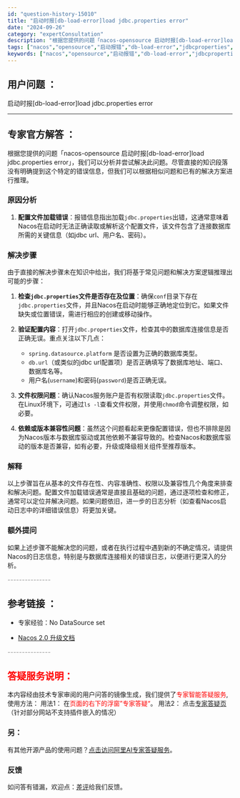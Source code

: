```yaml
---
id: "question-history-15010"
title: "启动时报[db-load-error]load jdbc.properties error"
date: "2024-09-26"
category: "expertConsultation"
description: "根据您提供的问题「nacos-opensource 启动时报[db-load-error]load jdbc.properties error」，我们可以分析并尝试解决此问题。尽管直接的知识段落没有明确提到这个特定的错误信息，但我们可以根据相似问题和已有的解决方案进行推理。### 原因分析1. **"
tags: ["nacos","opensource","启动报错","db-load-error","jdbcproperties","错误"]
keywords: ["nacos","opensource","启动报错","db-load-error","jdbcproperties","错误"]
---
```


## 用户问题 ： 
 启动时报[db-load-error]load jdbc.properties error  

---------------
## 专家官方解答 ：

根据您提供的问题「nacos-opensource 启动时报[db-load-error]load jdbc.properties error」，我们可以分析并尝试解决此问题。尽管直接的知识段落没有明确提到这个特定的错误信息，但我们可以根据相似问题和已有的解决方案进行推理。

### 原因分析
1. **配置文件加载错误**：报错信息指出加载`jdbc.properties`出错，这通常意味着Nacos在启动时无法正确读取或解析这个配置文件，该文件包含了连接数据库所需的关键信息（如jdbc url、用户名、密码）。
   
### 解决步骤
由于直接的解决步骤未在知识中给出，我们将基于常见问题和解决方案逻辑推理出可能的步骤：

1. **检查`jdbc.properties`文件是否存在及位置**：确保`conf`目录下存在`jdbc.properties`文件，并且Nacos在启动时能够正确地定位到它。如果文件缺失或位置错误，需进行相应的创建或移动操作。

2. **验证配置内容**：打开`jdbc.properties`文件，检查其中的数据库连接信息是否正确无误。重点关注以下几点：
   - `spring.datasource.platform` 是否设置为正确的数据库类型。
   - `db.url`（或类似的jdbc url配置项）是否正确填写了数据库地址、端口、数据库名等。
   - 用户名(`username`)和密码(`password`)是否正确无误。
   
3. **文件权限问题**：确认Nacos服务账户是否有权限读取`jdbc.properties`文件。在Linux环境下，可通过`ls -l`查看文件权限，并使用`chmod`命令调整权限，如必要。

4. **依赖或版本兼容性问题**：虽然这个问题看起来更像配置错误，但也不排除是因为Nacos版本与数据库驱动或其他依赖不兼容导致的。检查Nacos和数据库驱动的版本是否兼容，如有必要，升级或降级相关组件至推荐版本。

### 解释
以上步骤旨在从基本的文件存在性、内容准确性、权限以及兼容性几个角度来排查和解决问题。配置文件加载错误通常是直接且基础的问题，通过逐项检查和修正，通常可以定位并解决问题。如果问题依旧，进一步的日志分析（如查看Nacos启动日志中的详细错误信息）将更加关键。

### 额外提问
如果上述步骤不能解决您的问题，或者在执行过程中遇到新的不确定情况，请提供Nacos的日志信息，特别是与数据库连接相关的错误日志，以便进行更深入的分析。


<font color="#949494">---------------</font> 


## 参考链接 ：

* 专家经验：No DataSource set 
 
 * [Nacos 2.0 升级文档](https://nacos.io/docs/latest/upgrading/200-upgrading)


 <font color="#949494">---------------</font> 
 


## <font color="#FF0000">答疑服务说明：</font> 

本内容经由技术专家审阅的用户问答的镜像生成，我们提供了<font color="#FF0000">专家智能答疑服务</font>,使用方法：
用法1： 在<font color="#FF0000">页面的右下的浮窗”专家答疑“</font>。
用法2： 点击[专家答疑页](https://answer.opensource.alibaba.com/docs/intro)（针对部分网站不支持插件嵌入的情况）
### 另：


有其他开源产品的使用问题？[点击访问阿里AI专家答疑服务](https://answer.opensource.alibaba.com/docs/intro)。
### 反馈
如问答有错漏，欢迎点：[差评](https://ai.nacos.io/user/feedbackByEnhancerGradePOJOID?enhancerGradePOJOId=15063)给我们反馈。
